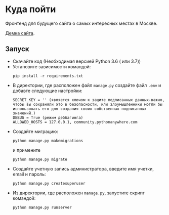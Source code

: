 # Куда пойти

Фронтенд для будущего сайта о самых интересных местах в Москве.


[Демка сайта](http://taranovev.pythonanywhere.com/).

## Запуск

- Скачайте код (Необходимая версией Python 3.6 ( или 3.7))
- Установите зависимости командой:
  ```
  pip install -r requirements.txt
   ```
- В директории, где расположен файл `manage.py` создайте файл `.emv` и добавте следующие настройки:
  ```
  SECRET_KEY = '' (является ключом к защите подписанных данных-важно, чтобы вы сохраняли это в безопасности, или злоумышленники могли бы использовать его для создания своих собственных подписанных значений.)
  DEBUG = True (режим деббагинга)
  ALLOWED_HOSTS = 127.0.0.1, community.pythonanywhere.com
   ```
- Создайте миграцию:
  ```
  python manage.py makemigrations
  ```
  и примените   
  ```
  python manage.py migrate
  ```
- Создайте учетную запись администратора, введите имя учетки, email и пароль:
  ```
  python manage.py createsuperuser
  ```
- Из директории, где расположен `manage.py`, запустите скрипт командой:
  ```
  python manage.py runserver
  ```
 
